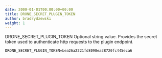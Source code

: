 ```yaml
---
date: 2000-01-01T00:00:00+00:00
title: DRONE_SECRET_PLUGIN_TOKEN
author: bradrydzewski
weight: 1
---
```


DRONE_SECRET_PLUGIN_TOKEN
Optional string value. Provides the secret token used to authenticate http requests to the plugin endpoint.

```
DRONE_SECRET_PLUGIN_TOKEN=bea26a2221fd8090ea38720fc445eca6
```